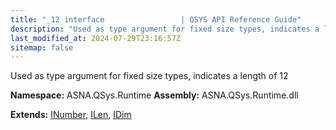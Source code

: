 ```yaml
---
title: "_12 interface                 | QSYS API Reference Guide"
description: "Used as type argument for fixed size types, indicates a length of 12  "
last_modified_at: 2024-07-29T23:16:57Z
sitemap: false
---
```


Used as type argument for fixed size types, indicates a length of 12 

**Namespace:** ASNA.QSys.Runtime
**Assembly:** ASNA.QSys.Runtime.dll

**Extends:** [INumber](/reference/runtime/qsys-runtime/i-number.html), [ILen](/reference/runtime/qsys-runtime/i-len.html), [IDim](/reference/runtime/qsys-runtime/i-dim.html)
<br>
<br>
